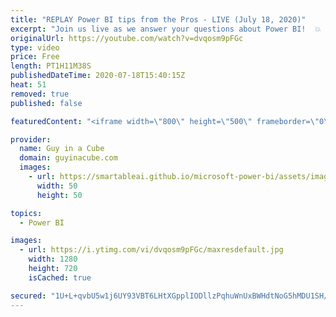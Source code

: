 ```yaml
---
title: "REPLAY Power BI tips from the Pros - LIVE (July 18, 2020)"
excerpt: "Join us live as we answer your questions about Power BI!  💥 30 minutes: Open Q&A (Public) 💥 Then... Members Only Chat (Public can watch & Super Chat for Questions)  📢 RULES FOR Q&A: 📢  👉 Put a \"Q:\" in front of your comment to help us identify questions! 👉 Super chats take priority 👉 Do NOT re-post"
originalUrl: https://youtube.com/watch?v=dvqosm9pFGc
type: video
price: Free
length: PT1H11M38S
publishedDateTime: 2020-07-18T15:40:15Z
heat: 51
removed: true
published: false

featuredContent: "<iframe width=\"800\" height=\"500\" frameborder=\"0\" src=\"https://www.youtube.com/embed/dvqosm9pFGc\" allow=\"accelerometer; autoplay; encrypted-media; gyroscope; picture-in-picture\" allowfullscreen></iframe>"

provider:
  name: Guy in a Cube
  domain: guyinacube.com
  images:
    - url: https://smartableai.github.io/microsoft-power-bi/assets/images/organizations/guyinacube.com-50x50.jpg
      width: 50
      height: 50

topics:
  - Power BI

images:
  - url: https://i.ytimg.com/vi/dvqosm9pFGc/maxresdefault.jpg
    width: 1280
    height: 720
    isCached: true

secured: "1U+L+qvbU5w1j6UY93VBT6LHtXGpplIODllzPqhuWnUxBWHdtNoG5hMDU1SH/W2jt92hfK1mE8NW67GUbBxv8PI7qANc4FWnk5BfUdyNMhkBgENhWdfwPDJjKxYMLFeazFFo3VuljiOs3vghpsYUicQZxwhR1pxEUoOb7aqfkgMbQ7ZnhcjdW+JSiFI81BmeyBXJRx2bSoViyEYGhN7cQ9B6URVmlOzMgsZ7iKmpxoS9U9aARJN/Rlve3iDb2aawdgiaUlRUHGw5L46dlcWr0V89a9ZvO3GXn/dvN/mzTz289nE9Sazcrg8JnuxcwqTlFr0QNgs25g0Kq2SaEtAhwyOgu+WbKXv96yUX4m5RwFOvi9ke1wmc9RodYfBkxOnatNRKb76L+5eL8Onb7aPjTx0lxjJ/ztVUZ10B4h+WoZ4=;ZFnfdpCvGrzwkQNZtG8qBg=="
---
```


